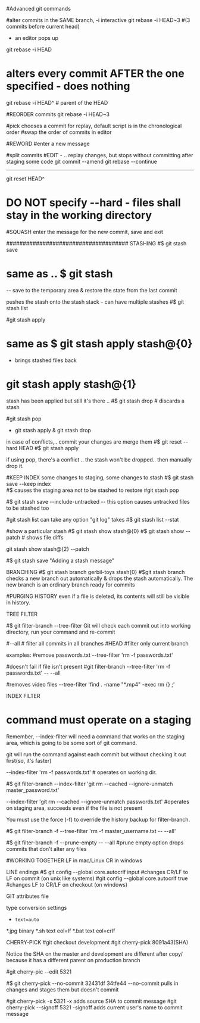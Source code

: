 #Advanced git commands

#alter commits in the SAME branch, -i interactive
git rebase -i HEAD~3 #(3 commits before current head)
- an editor pops up

git rebase -i HEAD 
# alters every commit AFTER the one specified - does nothing

git rebase -i HEAD^  # parent of the HEAD

#REORDER commits
git rebase -i HEAD~3

 #pick chooses a commit for replay, default script is in the chronological order
#swap the order of commits in editor

#REWORD
#enter a new message

#split commits
#EDIT -
..  replay changes, but stops without committing
after staging some code
git commit --amend
git rebase --continue

---- 
git reset HEAD^
# DO NOT specify --hard - files shall stay in the working directory

#SQUASH
enter the message for the new commit, save and exit

#####################################
STASHING
#$ git stash save 
# same as .. $ git stash

-- save to the temporary area & restore the state from the last commit

pushes the stash onto the stash stack - can have multiple stashes
#$ git stash list

#git stash apply 
# same as $ git stash apply stash@{0}
 - brings stashed files back
# git stash apply stash@{1}

stash has been applied but still it's there ..
#$ git stash drop  # discards a stash

#git stash pop
 - git stash apply & git stash drop


 in case of conflicts,.. commit your changes are merge them
 #$ git reset --hard HEAD
 #$ git stash apply

 if using pop, there's a conflict .. 
 the stash won't be dropped.. then manually drop it.

 #KEEP INDEX
 some changes to staging, some changes to stash
 #$ git stash save --keep index  
 #$ causes the staging area not to be stashed
 to restore  #git stash pop

#$ git stash save --include-untracked 
-- this option causes untracked files to be stashed too

#git stash list can take any option "git log" takes
#$ git stash list --stat

#show a particular stash
#$ git stash show stash@{0} 
#$ git stash show --patch # shows file diffs

git stash show stash@{2} --patch

#$ git stash save "Adding a stash message"


BRANCHING
#$ git stash branch gerbil-toys stash{0}
#$git stash branch 
checks a new branch out automatically & drops the stash automatically.
The new branch is an ordinary branch ready for commits

#PURGING HISTORY
even if a file is deleted, its contents will still be visible in history.

TREE FILTER

#$ git filter-branch --tree-filter <shell command>
Git will check each commit out into working directory, run your command and re-commit

#--all  # filter all commits in all branches
#HEAD #filter only current branch

examples:
#remove passwords.txt
--tree-filter 'rm -f passwords.txt'

#doesn't fail if file isn't present
#git filter-branch --tree-filter 'rm -f passwords.txt' -- --all

#removes video files
--tree-filter 'find . -name "*.mp4" -exec rm {} \;' 

INDEX FILTER
# command must operate on a staging 

Remember, --index-filter will need a command that works on the staging area, which is going to be some sort of git command.

git will run the command against each commit but without checking it out first(so, it's faster)

--index-filter 'rm -f passwords.txt' # operates on working dir.

#$ git filter-branch --index-filter 'git rm --cached --ignore-unmatch master_password.txt'


--index-filter 'git rm --cached --ignore-unmatch passwords.txt' #operates on staging area, succeeds even if the file is not present



You must use the force (-f) to override the history backup for filter-branch.

#$ git filter-branch -f --tree-filter 'rm -f master_username.txt -- --all'


#$ git filter-branch -f --prune-empty -- --all
#prune empty option drops commits that don't alter any files

#WORKING TOGETHER
LF in mac/Linux
CR in windows

LINE endings
#$ git config --global core.autocrlf input #changes CR/LF to LF on commit (on unix like systems)
#git config --global core.autocrlf true #changes LF to CR/LF on  checkout (on windows)

GIT attributes file

type  conversion settings
*     text=auto
*.jpg  binary
*.sh   text eol=lf
*.bat  text eol=crlf

CHERRY-PICK
#git checkout development
#git cherry-pick 8091a43(SHA)

Notice the SHA on the master and development are different after copy/
because it has a different parent on production branch

#git cherry-pic --edit 5321

#$ git cherry-pick --no-commit 32431df 34tfe44 
--no-commit pulls in changes and stages them but doesn't commit

#git  cherry-pick -x 5321 
-x adds source SHA to commit message
#git cherry-pick --signoff 5321
-signoff adds current user's name to commit message








